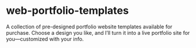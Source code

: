 # web-portfolio-templates
A collection of pre-designed portfolio website templates available for purchase. Choose a design you like, and I’ll turn it into a live portfolio site for you—customized with your info.
